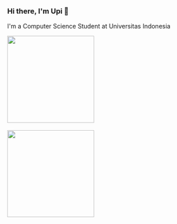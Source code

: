<picture>
  <source media="(prefers-color-scheme: light)" srcset="https://github.com/user-attachments/assets/8920d30d-03ad-40b6-954e-5a137ae718bf">
  <source media="(prefers-color-scheme: dark)" srcset="https://github.com/user-attachments/assets/0d35dbd5-38b3-475f-a012-045529a44652">
  <img>
</picture>

### Hi there, I'm Upi 👋
I'm a Computer Science Student at Universitas Indonesia
<br>
<div>
	<a href="https://github.com/aldenluthfi">
    <img height=200 align="center" src="https://github-readme-stats.vercel.app/api?username=aldenluthfi&theme=transparent&rank_icon=github&card_width=430&hide_border=true&title_color=ffffff&text_color=909090&hide_title=true&border_color=909090"/>
  </a>
<br>
<br>
  <a href="https://github.com/aldenluthfi">
    <img height=200 align="center" src="https://github-readme-stats.vercel.app/api/top-langs?username=aldenluthfi&layout=compact&langs_count=10&theme=transparent&hide_title=true&title_color=ffffff&text_color=909090&border_color=909090&card_width=460&hide_border=true&size_weight=0.5&count_weight=0.5&hide=cmake,dockerfile,shell,css" />
  </a>
</div>



